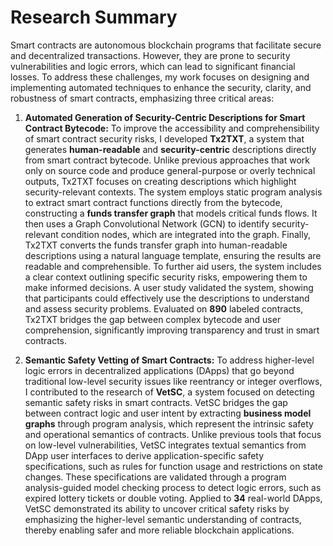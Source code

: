 # Research Summary

Smart contracts are autonomous blockchain programs that facilitate secure and decentralized transactions. However, they are prone to security vulnerabilities and logic errors, which can lead to significant financial losses. To address these challenges, my work focuses on designing and implementing automated techniques to enhance the security, clarity, and robustness of smart contracts, emphasizing three critical areas:

1. **Automated Generation of Security-Centric Descriptions for Smart Contract Bytecode:**
     To improve the accessibility and comprehensibility of smart contract security risks, I developed **Tx2TXT**, a system that generates **human-readable** and **security-centric** descriptions directly from smart contract bytecode. Unlike previous approaches that work only on source code and produce general-purpose or overly technical outputs, Tx2TXT focuses on creating descriptions which highlight security-relevant contexts. The system employs static program analysis to extract smart contract functions directly from the bytecode, constructing a **funds transfer graph** that models critical funds flows. It then uses a Graph Convolutional Network (GCN) to identify security-relevant condition nodes, which are integrated into the graph. Finally, Tx2TXT converts the funds transfer graph into human-readable descriptions using a natural language template, ensuring the results are readable and comprehensible. To further aid users, the system includes a clear context outlining specific security risks, empowering them to make informed decisions. A user study validated the system, showing that participants could effectively use the descriptions to understand and assess security problems. Evaluated on **890** labeled contracts, Tx2TXT bridges the gap between complex bytecode and user comprehension, significantly improving transparency and trust in smart contracts.


2. **Semantic Safety Vetting of Smart Contracts:**
     To address higher-level logic errors in decentralized applications (DApps) that go beyond traditional low-level security issues like reentrancy or integer overflows, I contributed to the research of **VetSC**, a system focused on detecting semantic safety risks in smart contracts. VetSC bridges the gap between contract logic and user intent by extracting **business model graphs** through program analysis, which represent the intrinsic safety and operational semantics of contracts. Unlike previous tools that focus on low-level vulnerabilities, VetSC integrates textual semantics from DApp user interfaces to derive application-specific safety specifications, such as rules for function usage and restrictions on state changes. These specifications are validated through a program analysis-guided model checking process to detect logic errors, such as expired lottery tickets or double voting. Applied to **34** real-world DApps, VetSC demonstrated its ability to uncover critical safety risks by emphasizing the higher-level semantic understanding of contracts, thereby enabling safer and more reliable blockchain applications.
